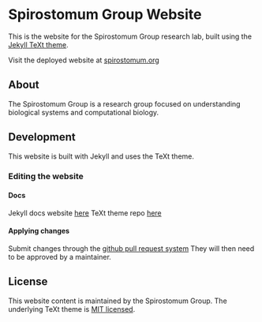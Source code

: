 # Spirostomum Group Website

This is the website for the Spirostomum Group research lab, built using the [Jekyll TeXt theme](https://github.com/kitian616/jekyll-TeXt-theme).

Visit the deployed website at [spirostomum.org](https://spirostomum.org)

## About

The Spirostomum Group is a research group focused on understanding biological systems and computational biology.

## Development

This website is built with Jekyll and uses the TeXt theme.

### Editing the website
#### Docs
Jekyll docs website [here](https://jekyllrb.com/docs/)
TeXt theme repo [here](https://github.com/kitian616/jekyll-TeXt-theme)

#### Applying changes
Submit changes through the [github pull request system](https://docs.github.com/en/pull-requests/collaborating-with-pull-requests/proposing-changes-to-your-work-with-pull-requests/creating-a-pull-request)
They will then need to be approved by a maintainer.


## License

This website content is maintained by the Spirostomum Group. The underlying TeXt theme is [MIT licensed](https://github.com/kitian616/jekyll-TeXt-theme/blob/master/LICENSE).
